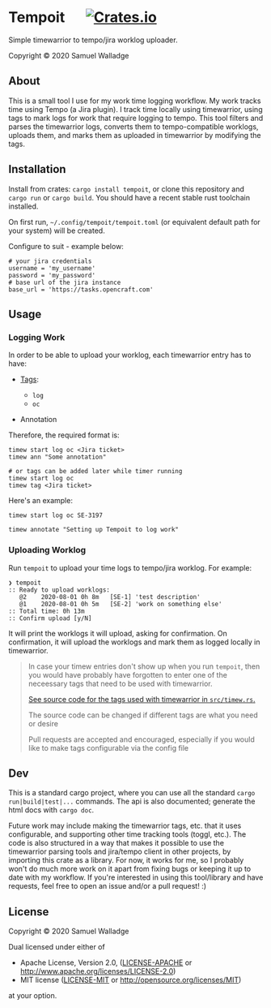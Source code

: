 # Tempoit &emsp; [![Crates.io](https://img.shields.io/crates/v/tempoit)](https://crates.io/crates/tempoit)

Simple timewarrior to tempo/jira worklog uploader.

Copyright © 2020 Samuel Walladge

## About

This is a small tool I use for my work time logging workflow.
My work tracks time using Tempo (a Jira plugin).
I track time locally using timewarrior, using tags to mark logs for work that require logging to tempo.
This tool filters and parses the timewarrior logs, converts them to tempo-compatible worklogs,
uploads them, and marks them as uploaded in timewarrior by modifying the tags.

## Installation

Install from crates: `cargo install tempoit`, or clone this repository and `cargo run` or `cargo build`.
You should have a recent stable rust toolchain installed.

On first run, `~/.config/tempoit/tempoit.toml` (or equivalent default path for your system) will be created.

Configure to suit - example below:

```
# your jira credentials
username = 'my_username'
password = 'my_password'
# base url of the jira instance
base_url = 'https://tasks.opencraft.com'
```

## Usage

### Logging Work

In order to be able to upload your worklog, each timewarrior entry has to have:
- [Tags](src/timew.rs#L136):
  - `log`
  - `oc`

- Annotation

Therefore, the required format is:
```
timew start log oc <Jira ticket>
timew ann "Some annotation"

# or tags can be added later while timer running
timew start log oc
timew tag <Jira ticket>
```

Here's an example:
```
timew start log oc SE-3197

timew annotate "Setting up Tempoit to log work"
```

### Uploading Worklog

Run `tempoit` to upload your time logs to tempo/jira worklog. For example:

```
❯ tempoit
:: Ready to upload worklogs:
   @2    2020-08-01 0h 8m   [SE-1] 'test description'
   @1    2020-08-01 0h 5m   [SE-2] 'work on something else'
:: Total time: 0h 13m
:: Confirm upload [y/N]
```

It will print the worklogs it will upload, asking for confirmation.
On confirmation, it will upload the worklogs and mark them as logged locally in timewarrior.

> In case your timew entries don't show up when you run `tempoit`, then you would have probably have forgotten to enter one of the neceessary tags that need to be used with timewarrior.
>
> [See source code for the tags used with timewarrior in `src/timew.rs`.](src/timew.rs#L136)
>
> The source code can be changed if different tags are what you need or desire
>
> Pull requests are accepted and encouraged, especially if you would like to make tags configurable via the config file

## Dev

This is a standard cargo project, where you can use all the standard `cargo run|build|test|...` commands.
The api is also documented; generate the html docs with `cargo doc`.

Future work may include making the timewarrior tags, etc. that it uses configurable,
and supporting other time tracking tools (toggl, etc.).
The code is also structured in a way that makes it possible to use the timewarrior parsing tools and jira/tempo client in other projects, by importing this crate as a library.
For now, it works for me, so I probably won't do much more work on it apart from fixing bugs or keeping it up to date with my workflow.
If you're interested in using this tool/library and have requests, feel free to open an issue and/or a pull request! :)

## License

Copyright © 2020 Samuel Walladge

Dual licensed under either of

* Apache License, Version 2.0, ([LICENSE-APACHE](LICENSE-APACHE) or http://www.apache.org/licenses/LICENSE-2.0)
* MIT license ([LICENSE-MIT](LICENSE-MIT) or http://opensource.org/licenses/MIT)

at your option.
